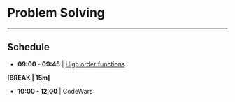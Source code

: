 # Problem Solving

--------------------------------------------------------------------------------

## Schedule

- **09:00 - 09:45** | [High order functions](./higherOrderFunctions.md)

**[BREAK | 15m]**

- **10:00 - 12:00** | CodeWars
